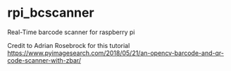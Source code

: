 # rpi_bcscanner
Real-Time barcode scanner for raspberry pi

Credit to Adrian Rosebrock for this tutorial https://www.pyimagesearch.com/2018/05/21/an-opencv-barcode-and-qr-code-scanner-with-zbar/
